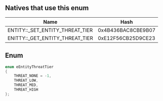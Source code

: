 ## Natives that use this enum
| Name                                            | Hash               |
|-------------------------------------------------|--------------------|
| ENTITY::\_SET\_ENTITY\_THREAT\_TIER             | 0x4B436BAC8CBE9B07 |
| ENITTY::\_GET\_ENTITY\_THREAT\_TIER             | 0xE12F56CB25D9CE23 |
## Enum
```cpp
enum eEntityThreatTier
{
	THREAT_NONE = -1,
	THREAT_LOW,
	THREAT_MED,
	THREAT_HIGH
};
```